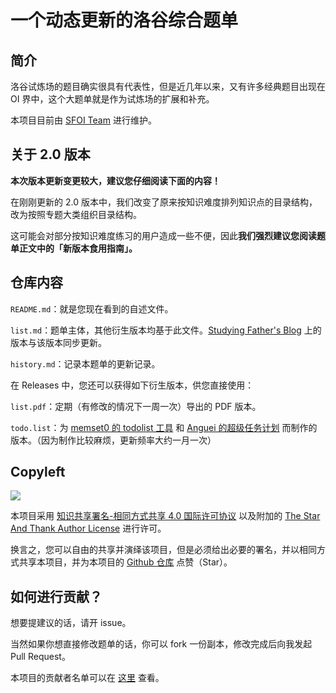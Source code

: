 # 一个动态更新的洛谷综合题单

## 简介

洛谷试炼场的题目确实很具有代表性，但是近几年以来，又有许多经典题目出现在 OI 界中，这个大题单就是作为试炼场的扩展和补充。

本项目目前由 [SFOI Team](https://github.com/SFOI-Team) 进行维护。

## 关于 2.0 版本

**本次版本更新变更较大，建议您仔细阅读下面的内容！**

在刚刚更新的 2.0 版本中，我们改变了原来按知识难度排列知识点的目录结构，改为按照专题大类组织目录结构。

这可能会对部分按知识难度练习的用户造成一些不便，因此**我们强烈建议您阅读题单正文中的「新版本食用指南」。**

## 仓库内容

`README.md`：就是您现在看到的自述文件。

`list.md`：题单主体，其他衍生版本均基于此文件。[Studying Father's Blog](https://studyingfather.com/archives/841) 上的版本与该版本同步更新。

`history.md`：记录本题单的更新记录。

在 Releases 中，您还可以获得如下衍生版本，供您直接使用：

`list.pdf`：定期（有修改的情况下一周一次）导出的 PDF 版本。

`todo.list`：为 [memset0 的 todolist 工具](https://github.com/memset0/luogu-todolist) 和 [Anguei 的超级任务计划](https://github.com/Anguei/Luogu-Super-Todolist) 而制作的版本。（因为制作比较麻烦，更新频率大约一月一次）

## Copyleft

![](https://i.creativecommons.org/l/by-sa/4.0/88x31.png)

本项目采用 [知识共享署名-相同方式共享 4.0 国际许可协议](https://creativecommons.org/licenses/by-sa/4.0/) 以及附加的 [The Star And Thank Author License](https://github.com/zTrix/sata-license) 进行许可。

换言之，您可以自由的共享并演绎该项目，但是必须给出必要的署名，并以相同方式共享本项目，并为本项目的 [Github 仓库](https://github.com/SFOI-Team/luogu-problem-list) 点赞（Star）。

## 如何进行贡献？

想要提建议的话，请开 issue。

当然如果你想直接修改题单的话，你可以 fork 一份副本，修改完成后向我发起 Pull Request。

本项目的贡献者名单可以在 [这里](https://github.com/SFOI-Team/luogu-problem-list/blob/master/contributors.md) 查看。
